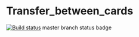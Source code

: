 # Transfer_between_cards
[![Build status](https://ci.appveyor.com/api/projects/status/7f4orplle6031oan?svg=true)](https://ci.appveyor.com/project/mkorolkova311/transfer-between-cards)
master branch status badge
